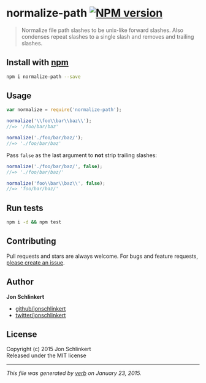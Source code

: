 # normalize-path [![NPM version](https://badge.fury.io/js/normalize-path.svg)](http://badge.fury.io/js/normalize-path)

> Normalize file path slashes to be unix-like forward slashes. Also condenses repeat slashes to a single slash and removes and trailing slashes.

## Install with [npm](npmjs.org)

```bash
npm i normalize-path --save
```

## Usage

```js
var normalize = require('normalize-path');

normalize('\\foo\\bar\\baz\\');
//=> '/foo/bar/baz'

normalize('./foo/bar/baz/');
//=> './foo/bar/baz'
```

Pass `false` as the last argument to **not** strip trailing slashes:

```js
normalize('./foo/bar/baz/', false);
//=> './foo/bar/baz/'

normalize('foo\\bar\\baz\\', false);
//=> 'foo/bar/baz/'
```

## Run tests

```bash
npm i -d && npm test
```

## Contributing

Pull requests and stars are always welcome. For bugs and feature
requests, [please create an issue](https://github.com/jonschlinkert/normalize-path/issues).

## Author

**Jon Schlinkert**

+ [github/jonschlinkert](https://github.com/jonschlinkert)
+ [twitter/jonschlinkert](http://twitter.com/jonschlinkert)

## License

Copyright (c) 2015 Jon Schlinkert  
Released under the MIT license

***

_This file was generated by [verb](https://github.com/assemble/verb) on January 23, 2015._